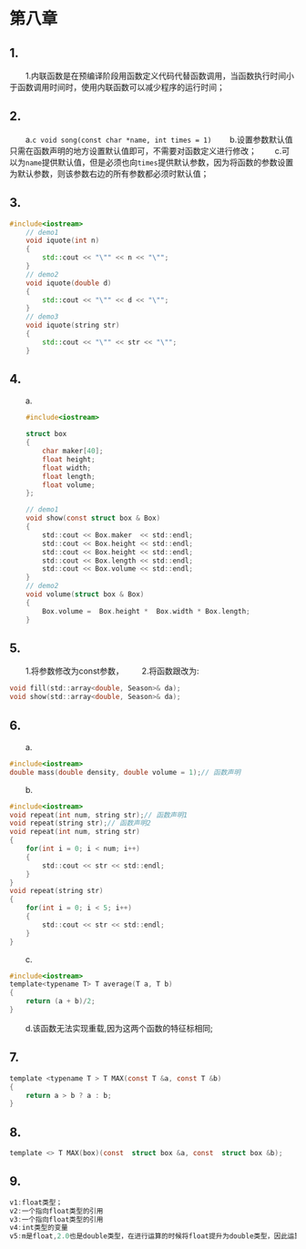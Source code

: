 # 第八章
## 1.
&emsp;&emsp;1.内联函数是在预编译阶段用函数定义代码代替函数调用，当函数执行时间小于函数调用时间时，使用内联函数可以减少程序的运行时间；
## 2.
&emsp;&emsp;a.```c void song(const char *name, int times = 1)```
&emsp;&emsp;b.设置参数默认值只需在函数声明的地方设置默认值即可，不需要对函数定义进行修改；
&emsp;&emsp;c.可以为`name`提供默认值，但是必须也向`times`提供默认参数，因为将函数的参数设置为默认参数，则该参数右边的所有参数都必须时默认值；
## 3.
```c++
#include<iostream>
    // demo1
    void iquote(int n)
    {
        std::cout << "\"" << n << "\"";
    }
    // demo2
    void iquote(double d)
    {
        std::cout << "\"" << d << "\"";
    }
    // demo3
    void iquote(string str)
    {
        std::cout << "\"" << str << "\"";
    }
```
## 4.
&emsp;&emsp;a.
```c
    #include<iostream>

    struct box
    {
        char maker[40];
        float height;
        float width;
        float length;
        float volume;
    };

    // demo1
    void show(const struct box & Box)
    {
        std::cout << Box.maker  << std::endl;
        std::cout << Box.height << std::endl;
        std::cout << Box.height << std::endl;
        std::cout << Box.length << std::endl;
        std::cout << Box.volume << std::endl;
    }
    // demo2
    void volume(struct box & Box)
    {
        Box.volume =  Box.height *  Box.width * Box.length;
    }

```
## 5.
&emsp;&emsp;1.将参数修改为const参数，
&emsp;&emsp;2.将函数跟改为:
```c
void fill(std::array<double, Season>& da);
void show(std::array<double, Season>& da);
```

## 6.
&emsp;&emsp;a.
```c
#include<iostream>
double mass(double density, double volume = 1);// 函数声明
 ```
&emsp;&emsp;b.
```c
#include<iostream>
void repeat(int num, string str);// 函数声明1
void repeat(string str);// 函数声明2
void repeat(int num, string str)
{
    for(int i = 0; i < num; i++)
    {
        std::cout << str << std::endl;
    }
}
void repeat(string str)
{
    for(int i = 0; i < 5; i++)
    {
        std::cout << str << std::endl;
    }
}
 ```
&emsp;&emsp;c.
```c
#include<iostream>
template<typename T> T average(T a, T b)
{
    return (a + b)/2;
}
```
&emsp;&emsp;d.该函数无法实现重载,因为这两个函数的特征标相同;
## 7.
```c
template <typename T > T MAX(const T &a, const T &b)
{
    return a > b ? a : b;
}
```
## 8.
```c
template <> T MAX(box)(const  struct box &a, const  struct box &b);
```
## 9.
```c
v1:float类型；
v2:一个指向float类型的引用
v3:一个指向float类型的引用
v4:int类型的变量
v5:m是float,2.0也是double类型，在进行运算的时候将float提升为double类型，因此运算结果为double类型，故v5为double类型；
```